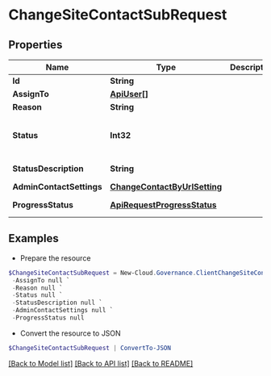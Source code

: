 # ChangeSiteContactSubRequest
## Properties

Name | Type | Description | Notes
------------ | ------------- | ------------- | -------------
**Id** | **String** |  | [optional] 
**AssignTo** | [**ApiUser[]**](ApiUser.md) |  | [optional] 
**Reason** | **String** |  | [optional] 
**Status** | **Int32** |  | [optional] [readonly] [default to 0]
**StatusDescription** | **String** |  | [optional] [readonly] 
**AdminContactSettings** | [**ChangeContactByUrlSetting**](ChangeContactByUrlSetting.md) |  | [optional] 
**ProgressStatus** | [**ApiRequestProgressStatus**](ApiRequestProgressStatus.md) |  | [optional] [readonly] 

## Examples

- Prepare the resource
```powershell
$ChangeSiteContactSubRequest = New-Cloud.Governance.ClientChangeSiteContactSubRequest  -Id null `
 -AssignTo null `
 -Reason null `
 -Status null `
 -StatusDescription null `
 -AdminContactSettings null `
 -ProgressStatus null
```

- Convert the resource to JSON
```powershell
$ChangeSiteContactSubRequest | ConvertTo-JSON
```

[[Back to Model list]](../README.md#documentation-for-models) [[Back to API list]](../README.md#documentation-for-api-endpoints) [[Back to README]](../README.md)

